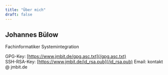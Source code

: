 ```yaml
---
title: "Über mich"
draft: false
---
```


## Johannes Bülow
Fachinformatiker Systemintegration



GPG-Key: [https://www.jmbit.de/gpg.asc.txt](/gpg.asc.txt)  
SSH-RSA-Key: [https://www.jmbit.de/id_rsa.pub](/id_rsa.pub)
Email: kontakt @ jmbit.de
